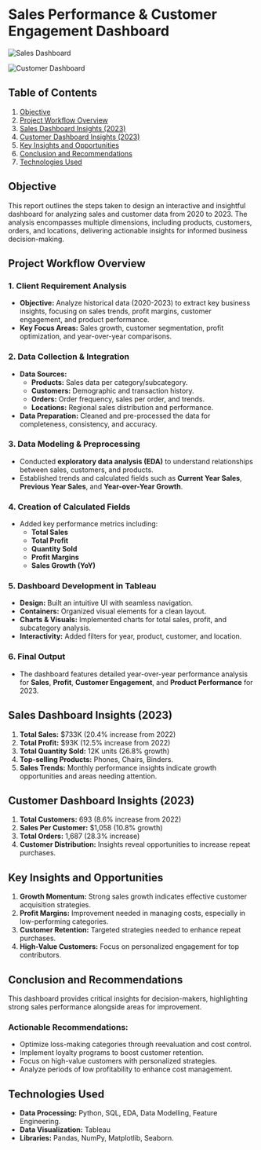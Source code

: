 # Sales Performance & Customer Engagement Dashboard

![Sales Dashboard](https://github.com/user-attachments/assets/716c933f-ce64-4ee4-99d2-de93417b530f)

![Customer Dashboard](https://github.com/user-attachments/assets/bf21ea6c-07f8-4953-b6af-c5be0dd1f2c7)


## **Table of Contents**

1. [Objective](#objective)
2. [Project Workflow Overview](#project-workflow-overview)
3. [Sales Dashboard Insights (2023)](#sales-dashboard-insights-2023)
4. [Customer Dashboard Insights (2023)](#customer-dashboard-insights-2023)
5. [Key Insights and Opportunities](#key-insights-and-opportunities)
6. [Conclusion and Recommendations](#conclusion-and-recommendations)
7. [Technologies Used](#technologies-used)

## **Objective**
This report outlines the steps taken to design an interactive and insightful dashboard for analyzing sales and customer data from 2020 to 2023. The analysis encompasses multiple dimensions, including products, customers, orders, and locations, delivering actionable insights for informed business decision-making.

## **Project Workflow Overview**
### 1. Client Requirement Analysis
- **Objective:** Analyze historical data (2020-2023) to extract key business insights, focusing on sales trends, profit margins, customer engagement, and product performance.
- **Key Focus Areas:** Sales growth, customer segmentation, profit optimization, and year-over-year comparisons.

### 2. Data Collection & Integration
- **Data Sources:** 
  - **Products:** Sales data per category/subcategory.
  - **Customers:** Demographic and transaction history.
  - **Orders:** Order frequency, sales per order, and trends.
  - **Locations:** Regional sales distribution and performance.
- **Data Preparation:** Cleaned and pre-processed the data for completeness, consistency, and accuracy.

### 3. Data Modeling & Preprocessing
- Conducted **exploratory data analysis (EDA)** to understand relationships between sales, customers, and products.
- Established trends and calculated fields such as **Current Year Sales**, **Previous Year Sales**, and **Year-over-Year Growth**.

### 4. Creation of Calculated Fields
- Added key performance metrics including:
  - **Total Sales**
  - **Total Profit**
  - **Quantity Sold**
  - **Profit Margins**
  - **Sales Growth (YoY)**

### 5. Dashboard Development in Tableau
- **Design:** Built an intuitive UI with seamless navigation.
- **Containers:** Organized visual elements for a clean layout.
- **Charts & Visuals:** Implemented charts for total sales, profit, and subcategory analysis.
- **Interactivity:** Added filters for year, product, customer, and location.

### 6. Final Output
- The dashboard features detailed year-over-year performance analysis for **Sales**, **Profit**, **Customer Engagement**, and **Product Performance** for 2023.

## **Sales Dashboard Insights (2023)**

1. **Total Sales:** $733K (20.4% increase from 2022)
2. **Total Profit:** $93K (12.5% increase from 2022)
3. **Total Quantity Sold:** 12K units (26.8% growth)
4. **Top-selling Products:** Phones, Chairs, Binders.
5. **Sales Trends:** Monthly performance insights indicate growth opportunities and areas needing attention.

## **Customer Dashboard Insights (2023)**

1. **Total Customers:** 693 (8.6% increase from 2022)
2. **Sales Per Customer:** $1,058 (10.8% growth)
3. **Total Orders:** 1,687 (28.3% increase)
4. **Customer Distribution:** Insights reveal opportunities to increase repeat purchases.

## **Key Insights and Opportunities**
1. **Growth Momentum:** Strong sales growth indicates effective customer acquisition strategies.
2. **Profit Margins:** Improvement needed in managing costs, especially in low-performing categories.
3. **Customer Retention:** Targeted strategies needed to enhance repeat purchases.
4. **High-Value Customers:** Focus on personalized engagement for top contributors.

## **Conclusion and Recommendations**
This dashboard provides critical insights for decision-makers, highlighting strong sales performance alongside areas for improvement. 
### **Actionable Recommendations:**
- Optimize loss-making categories through reevaluation and cost control.
- Implement loyalty programs to boost customer retention.
- Focus on high-value customers with personalized strategies.
- Analyze periods of low profitability to enhance cost management.

## **Technologies Used**
- **Data Processing:** Python, SQL, EDA, Data Modelling, Feature Engineering.
- **Data Visualization:** Tableau
- **Libraries:** Pandas, NumPy, Matplotlib, Seaborn.

